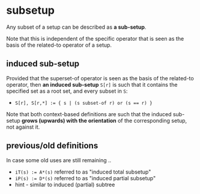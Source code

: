 
<!-- ======================================================================= -->
# subsetup

Any subset of a setup can be described as **a sub-setup**.

Note that this is independent of the specific operator that
is seen as the basis of the related-to operator of a setup.

<!-- ======================================================================= -->
## induced sub-setup

Provided that the superset-of operator is seen as the basis of the related-to
operator, then **an induced sub-setup** `S[r]` is such that it contains the
specified set as a root set, and every subset in `S`:

* `S[r], S[r,*] := { s | (s subset-of r) or (s == r) }`

Note that both context-based definitions are such that the induced sub-setup
**grows (upwards) with the orientation** of the corresponding setup, not
against it.

<!-- ======================================================================= -->
## previous/old definitions

In case some old uses are still remaining ..

* `iT(s) := A*(s)` referred to as "induced total subsetup"
* `iP(s) := D*(s)` referred to as "induced partial subsetup"
* hint - similar to induced (partial) subtree
